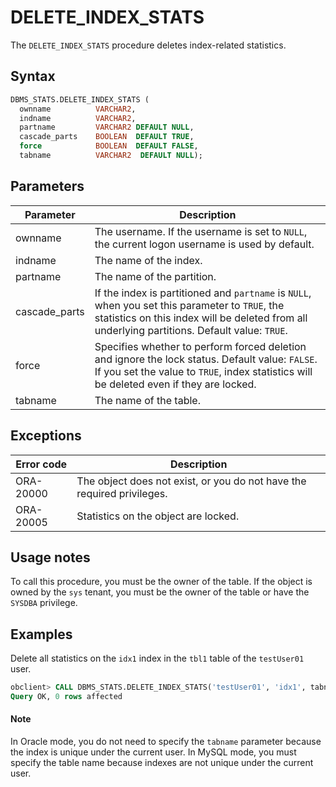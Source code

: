 # DELETE_INDEX_STATS

The `DELETE_INDEX_STATS` procedure deletes index-related statistics.

## Syntax

```sql
DBMS_STATS.DELETE_INDEX_STATS (
  ownname          VARCHAR2,
  indname          VARCHAR2,
  partname         VARCHAR2 DEFAULT NULL,
  cascade_parts    BOOLEAN  DEFAULT TRUE,
  force            BOOLEAN  DEFAULT FALSE,
  tabname          VARCHAR2  DEFAULT NULL);
```



## Parameters

| Parameter     | Description                                                                                                                                                                                      |
|---------------|--------------------------------------------------------------------------------------------------------------------------------------------------------------------------------------------------|
| ownname       | The username. If the username is set to `NULL`, the current logon username is used by default.                                                                                                   |
| indname       | The name of the index.                                                                                                                                                                           |
| partname      | The name of the partition.                                                                                                                                                                       |
| cascade_parts | If the index is partitioned and `partname` is `NULL`, when you set this parameter to `TRUE`, the statistics on this index will be deleted from all underlying partitions. Default value: `TRUE`. |
| force         | Specifies whether to perform forced deletion and ignore the lock status. Default value: `FALSE`.  If you set the value to `TRUE`, index statistics will be deleted even if they are locked.      |
| tabname       | The name of the table.                                                                                                                                                                           |



## Exceptions

| Error code | Description                                                            |
|------------|------------------------------------------------------------------------|
| ORA-20000  | The object does not exist, or you do not have the required privileges. |
| ORA-20005  | Statistics on the object are locked.                                   |



## Usage notes

To call this procedure, you must be the owner of the table. If the object is owned by the `sys` tenant, you must be the owner of the table or have the `SYSDBA` privilege.

## Examples

Delete all statistics on the `idx1` index in the `tbl1` table of the `testUser01` user.

```sql
obclient> CALL DBMS_STATS.DELETE_INDEX_STATS('testUser01', 'idx1', tabname=>'tbl1');
Query OK, 0 rows affected
```

<main id="notice" type='explain'>
    <h4>Note</h4>
    <p>In Oracle mode, you do not need to specify the <code>tabname</code> parameter because the index is unique under the current user. In MySQL mode, you must specify the table name because indexes are not unique under the current user. </p>
  </main>
